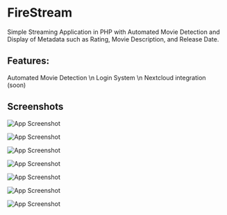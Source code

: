 ﻿
# FireStream

Simple Streaming Application in PHP with Automated Movie Detection and Display of Metadata such as Rating, Movie Description, and Release Date.

## Features:
Automated Movie Detection \n
Login System \n
Nextcloud integration (soon)


## Screenshots

![App Screenshot](http://node.starlight-studios.de:2006/images/FireStream/s1.png)


![App Screenshot](http://node.starlight-studios.de:2006/images/FireStream/s2.png)


![App Screenshot](http://node.starlight-studios.de:2006/images/FireStream/s3.png)


![App Screenshot](http://node.starlight-studios.de:2006/images/FireStream/s4.png)


![App Screenshot](http://node.starlight-studios.de:2006/images/FireStream/s5.png)


![App Screenshot](http://node.starlight-studios.de:2006/images/FireStream/s6.png)


![App Screenshot](http://node.starlight-studios.de:2006/images/FireStream/s7.png)
